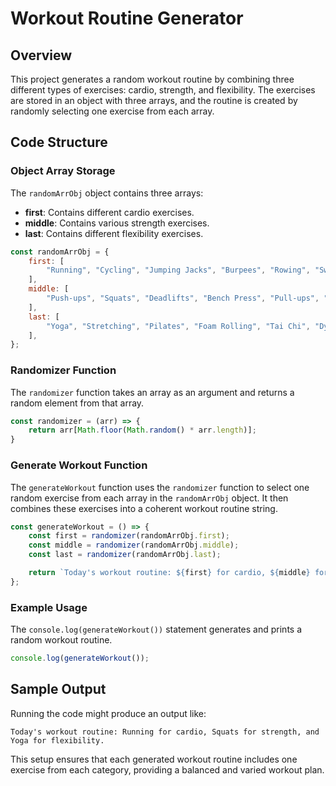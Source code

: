# Workout Routine Generator

## Overview

This project generates a random workout routine by combining three different types of exercises: cardio, strength, and flexibility. The exercises are stored in an object with three arrays, and the routine is created by randomly selecting one exercise from each array.

## Code Structure

### Object Array Storage

The `randomArrObj` object contains three arrays:
- **first**: Contains different cardio exercises.
- **middle**: Contains various strength exercises.
- **last**: Contains different flexibility exercises.

```javascript
const randomArrObj = {
    first: [
        "Running", "Cycling", "Jumping Jacks", "Burpees", "Rowing", "Swimming", "Dancing", "Skipping Rope"
    ],
    middle: [
        "Push-ups", "Squats", "Deadlifts", "Bench Press", "Pull-ups", "Lunges", "Bicep Curls", "Plank"
    ],
    last: [
        "Yoga", "Stretching", "Pilates", "Foam Rolling", "Tai Chi", "Dynamic Stretching", "Static Stretching", "Pigeon Pose"
    ],
};
```

### Randomizer Function

The `randomizer` function takes an array as an argument and returns a random element from that array.

```javascript
const randomizer = (arr) => {
    return arr[Math.floor(Math.random() * arr.length)];
}
```

### Generate Workout Function

The `generateWorkout` function uses the `randomizer` function to select one random exercise from each array in the `randomArrObj` object. It then combines these exercises into a coherent workout routine string.

```javascript
const generateWorkout = () => {
    const first = randomizer(randomArrObj.first);
    const middle = randomizer(randomArrObj.middle);
    const last = randomizer(randomArrObj.last);

    return `Today's workout routine: ${first} for cardio, ${middle} for strength, and ${last} for flexibility.`;
};
```

### Example Usage

The `console.log(generateWorkout())` statement generates and prints a random workout routine.

```javascript
console.log(generateWorkout());
```

## Sample Output

Running the code might produce an output like:
```
Today's workout routine: Running for cardio, Squats for strength, and Yoga for flexibility.
```

This setup ensures that each generated workout routine includes one exercise from each category, providing a balanced and varied workout plan.